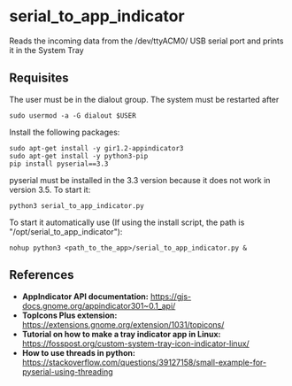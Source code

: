 # serial_to_app_indicator

Reads the incoming data from the /dev/ttyACM0/ USB serial port and prints it in the System Tray

## Requisites

The user must be in the dialout group. The system must be restarted after
```
sudo usermod -a -G dialout $USER
```

Install the following packages:
```
sudo apt-get install -y gir1.2-appindicator3
sudo apt-get install -y python3-pip
pip install pyserial==3.3
```
pyserial must be installed in the 3.3 version because it does not work in version 3.5.
To start it:

```
python3 serial_to_app_indicator.py
```

To start it automatically use (If using the install script, the path is "/opt/serial_to_app_indicator"): 
```
nohup python3 <path_to_the_app>/serial_to_app_indicator.py &
```

## References
* __AppIndicator API documentation:__ https://gjs-docs.gnome.org/appindicator301~0.1_api/
* __TopIcons Plus extension:__ https://extensions.gnome.org/extension/1031/topicons/
* __Tutorial on how to make a tray indicator app in Linux:__ https://fosspost.org/custom-system-tray-icon-indicator-linux/
* __How to use threads in python:__ https://stackoverflow.com/questions/39127158/small-example-for-pyserial-using-threading
